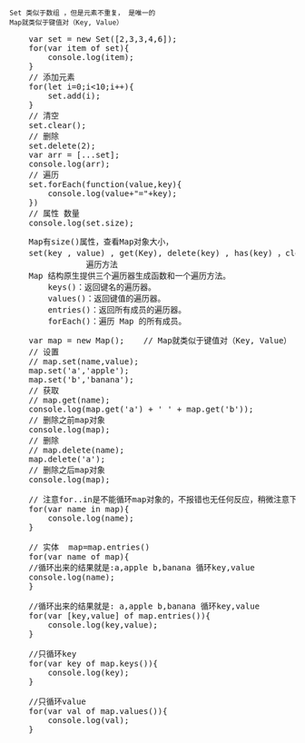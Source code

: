     Set 类似于数组 ，但是元素不重复， 是唯一的
    Map就类似于键值对（Key, Value）
<pre>
    var set = new Set([2,3,3,4,6]);
    for(var item of set){
        console.log(item);
    }
    // 添加元素
    for(let i=0;i<10;i++){
        set.add(i);
    }
    // 清空
    set.clear();
    // 删除
    set.delete(2);
    var arr = [...set];
    console.log(arr);
    // 遍历
    set.forEach(function(value,key){
        console.log(value+"="+key);
    })
    // 属性 数量
    console.log(set.size);
</pre>
<pre>
    Map有size()属性，查看Map对象大小，
    set(key , value) , get(Key), delete(key) , has(key) ，clear()方法。
                遍历方法
    Map 结构原生提供三个遍历器生成函数和一个遍历方法。
        keys()：返回键名的遍历器。
        values()：返回键值的遍历器。
        entries()：返回所有成员的遍历器。
        forEach()：遍历 Map 的所有成员。
</pre>

<pre>
    var map = new Map();    // Map就类似于键值对（Key, Value）
    // 设置
    // map.set(name,value);
    map.set('a','apple');
    map.set('b','banana');
    // 获取
    // map.get(name);
    console.log(map.get('a') + ' ' + map.get('b'));
    // 删除之前map对象
    console.log(map);
    // 删除
    // map.delete(name);
    map.delete('a');
    // 删除之后map对象
    console.log(map);

    // 注意for..in是不能循环map对象的，不报错也无任何反应，稍微注意下
    for(var name in map){
        console.log(name);
    }

    // 实体  map=map.entries()
    for(var name of map){
    //循环出来的结果就是:a,apple b,banana 循环key,value
    console.log(name);
    }

    //循环出来的结果就是: a,apple b,banana 循环key,value
    for(var [key,value] of map.entries()){
        console.log(key,value);
    }

    //只循环key
    for(var key of map.keys()){
        console.log(key);
    }

    //只循环value
    for(var val of map.values()){
        console.log(val);
    }
</pre>